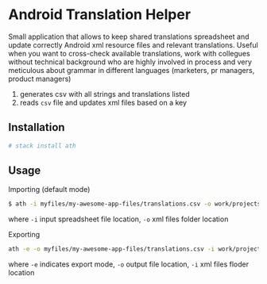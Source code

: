 # Android Translation Helper

Small application that allows to keep shared translations spreadsheet and update correctly Android xml resource files and relevant translations. Useful when you want to cross-check available translations, work with collegues without technical background who are highly involved in process and very meticulous about grammar in different languages (marketers, pr managers, product managers)

1) generates csv with all strings and translations listed
2) reads `csv` file and updates xml files based on a key


## Installation

```bash
# stack install ath
```

## Usage

Importing (default mode)

```bash
$ ath -i myfiles/my-awesome-app-files/translations.csv -o work/projects-java/my-awesome-project/app/src/main/res
```
where `-i` input spreadsheet file location, `-o` xml files folder location

Exporting
```bash
ath -e -o myfiles/my-awesome-app-files/translations.csv -i work/projects-java/my-awesome-project/app/src/main/res
```
where `-e` indicates export mode, `-o` output file location, `-i` xml files floder location
